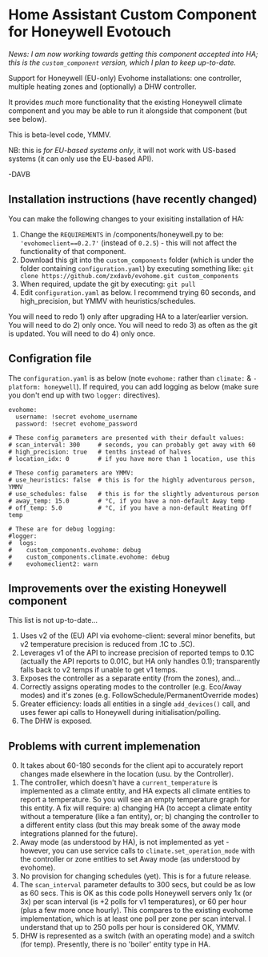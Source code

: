 # Home Assistant Custom Component for Honeywell Evotouch

_News: I am now working towards getting this component accepted into HA; this is the `custom_component` version, which I plan to keep up-to-date._

Support for Honeywell (EU-only) Evohome installations: one controller, multiple heating zones and (optionally) a DHW controller.

It provides _much_ more functionality that the existing Honeywell climate component and you may be able to run it alongside that component (but see below).

This is beta-level code, YMMV.

NB: this is _for EU-based systems only_, it will not work with US-based systems (it can only use the EU-based API).

-DAVB

## Installation instructions (have recently changed)

You can make the following changes to your exisiting installation of HA:
 1. Change the `REQUIREMENTS` in /components/honeywell.py to be: `'evohomeclient==0.2.7'` (instead of `0.2.5`) - this will not affect the functionality of that component. 
 2. Download this git into the `custom_components` folder (which is under the folder containing `configuration.yaml`) by executing something like: `git clone https://github.com/zxdavb/evohome.git custom_components`
 3. When required, update the git by executing: `git pull`
 4. Edit `configuration.yaml` as below.  I recommend trying 60 seconds, and high_precision, but YMMV with heuristics/schedules.
 
You will need to redo 1) only after upgrading HA to a later/earlier version.  You will need to do 2) only once.  You will need to redo 3) as often as the git is updated. You will need to do 4) only once.

## Configration file

The `configuration.yaml` is as below (note `evohome:` rather than `climate:` & `- platform: honeywell`).  If required, you can add logging as below (make sure you don't end up with two `logger:` directives).
```
evohome:
  username: !secret evohome_username
  password: !secret evohome_password

# These config parameters are presented with their default values:
# scan_interval: 300     # seconds, you can probably get away with 60
# high_precision: true   # tenths instead of halves
# location_idx: 0        # if you have more than 1 location, use this

# These config parameters are YMMV:
# use_heuristics: false  # this is for the highly adventurous person, YMMV
# use_schedules: false   # this is for the slightly adventurous person
# away_temp: 15.0        # °C, if you have a non-default Away temp
# off_temp: 5.0          # °C, if you have a non-default Heating Off temp

# These are for debug logging:
#logger:
#  logs:
#    custom_components.evohome: debug
#    custom_components.climate.evohome: debug
#    evohomeclient2: warn
```

## Improvements over the existing Honeywell component

This list is not up-to-date...

1. Uses v2 of the (EU) API via evohome-client: several minor benefits, but v2 temperature precision is reduced from .1C to .5C).
2. Leverages v1 of the API to increase precision of reported temps to 0.1C (actually the API reports to 0.01C, but HA only handles 0.1); transparently falls back to v2 temps if unable to get v1 temps. 
3. Exposes the controller as a separate entity (from the zones), and...
4. Correctly assigns operating modes to the controller (e.g. Eco/Away modes) and it's zones (e.g. FollowSchedule/PermanentOverride modes)
5. Greater efficiency: loads all entities in a single `add_devices()` call, and uses fewer api calls to Honeywell during initialisation/polling.
6. The DHW is exposed.


## Problems with current implemenation

0. It takes about 60-180 seconds for the client api to accurately report changes made elsewhere in the location (usu. by the Controller). 
1. The controller, which doesn't have a `current_temperature` is implemented as a climate entity, and HA expects all climate entities to report a temperature.  So you will see an empty temperature graph for this entity.  A fix will require: a) changing HA (to accept a climate entity without a temperature (like a fan entity), or; b) changing the controller to a different entity class (but this may break some of the away mode integrations planned for the future).
2. Away mode (as understood by HA), is not implemented as yet - however, you can use service calls to `climate.set_operation_mode` with the controller or zone entities to set Away mode (as understood by evohome).
6. No provision for changing schedules (yet).  This is for a future release.
7. The `scan_interval` parameter defaults to 300 secs, but could be as low as 60 secs.  This is OK as this code polls Honeywell servers only 1x (or 3x) per scan interval (is +2 polls for v1 temperatures), or 60 per hour (plus a few more once hourly).  This compares to the existing evohome implementation, which is at least one poll per zone per scan interval.  I understand that up to 250 polls per hour is considered OK, YMMV.
8. DHW is represented as a switch (with an operating mode) and a switch (for temp).  Presently, there is no 'boiler' entity type in HA.
